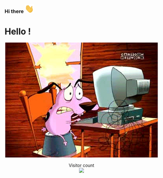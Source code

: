 ### Hi there <img src="https://raw.githubusercontent.com/ABSphreak/ABSphreak/master/gifs/Hi.gif" width="30px">


# Hello !
<p align="center">
  <img src = "https://github.com/imshivamdwivedi/imshivamdwivedi/blob/master/courage.gif"/>
</p>  

<p align="center"> 
  Visitor count<br>
  <img src="https://profile-counter.glitch.me/imshivamdwivedi/count.svg" />
</p>






  

